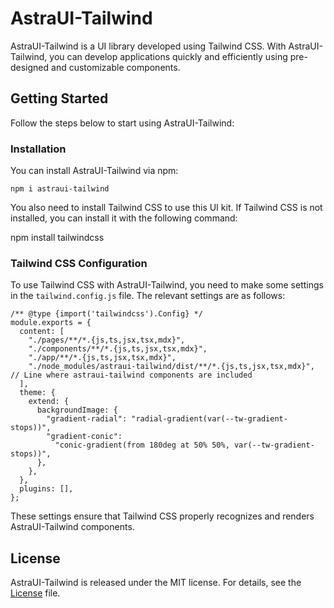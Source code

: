 # AstraUI-Tailwind

AstraUI-Tailwind is a UI library developed using Tailwind CSS. With AstraUI-Tailwind, you can develop applications quickly and efficiently using pre-designed and customizable components.

## Getting Started

Follow the steps below to start using AstraUI-Tailwind:

### Installation

You can install AstraUI-Tailwind via npm:

```
npm i astraui-tailwind
```

You also need to install Tailwind CSS to use this UI kit. If Tailwind CSS is not installed, you can install it with the following command:

npm install tailwindcss

### Tailwind CSS Configuration

To use Tailwind CSS with AstraUI-Tailwind, you need to make some settings in the `tailwind.config.js` file. The relevant settings are as follows:

```
/** @type {import('tailwindcss').Config} */
module.exports = {
  content: [
    "./pages/**/*.{js,ts,jsx,tsx,mdx}",
    "./components/**/*.{js,ts,jsx,tsx,mdx}",
    "./app/**/*.{js,ts,jsx,tsx,mdx}",
    "./node_modules/astraui-tailwind/dist/**/*.{js,ts,jsx,tsx,mdx}", // Line where astraui-tailwind components are included
  ],
  theme: {
    extend: {
      backgroundImage: {
        "gradient-radial": "radial-gradient(var(--tw-gradient-stops))",
        "gradient-conic":
          "conic-gradient(from 180deg at 50% 50%, var(--tw-gradient-stops))",
      },
    },
  },
  plugins: [],
};
```

These settings ensure that Tailwind CSS properly recognizes and renders AstraUI-Tailwind components.

## License

AstraUI-Tailwind is released under the MIT license. For details, see the [License](./LICENSE) file.
